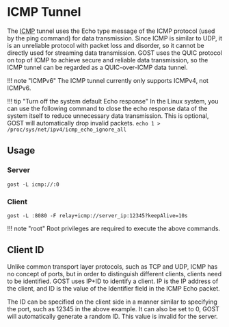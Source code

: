 # ICMP Tunnel

The [ICMP](https://en.wikipedia.org/wiki/Internet_Control_Message_Protocol) tunnel uses the Echo type message of the ICMP protocol (used by the ping command) for data transmission. Since ICMP is similar to UDP, it is an unreliable protocol with packet loss and disorder, so it cannot be directly used for streaming data transmission. GOST uses the QUIC protocol on top of ICMP to achieve secure and reliable data transmission, so the ICMP tunnel can be regarded as a QUIC-over-ICMP data tunnel.

!!! note "ICMPv6"
	The ICMP tunnel currently only supports ICMPv4, not ICMPv6.

!!! tip "Turn off the system default Echo response"
	In the Linux system, you can use the following command to close the echo response data of the system itself to reduce unnecessary data transmission. This is optional, GOST will automatically drop invalid packets.
	```
	echo 1 > /proc/sys/net/ipv4/icmp_echo_ignore_all
	```

## Usage

### Server

```
gost -L icmp://:0
```

### Client

```
gost -L :8080 -F relay+icmp://server_ip:12345?keepAlive=10s
```

!!! note "root"
	Root privileges are required to execute the above commands.

## Client ID

Unlike common transport layer protocols, such as TCP and UDP, ICMP has no concept of ports, but in order to distinguish different clients, clients need to be identified. GOST uses IP+ID to identify a client. IP is the IP address of the client, and ID is the value of the Identifier field in the ICMP Echo packet.

The ID can be specified on the client side in a manner similar to specifying the port, such as 12345 in the above example. It can also be set to 0, GOST will automatically generate a random ID. This value is invalid for the server.